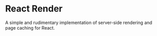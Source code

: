 # React Render
A simple and rudimentary implementation of server-side rendering and page caching for React.
